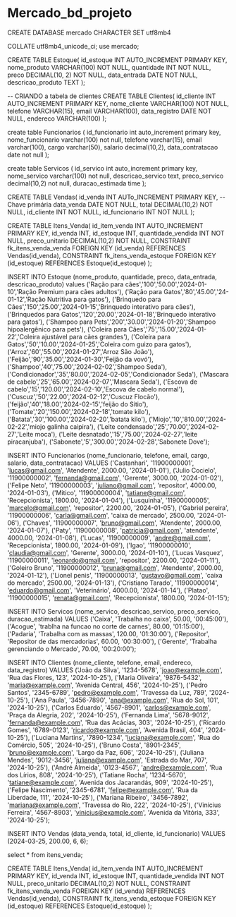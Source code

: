 # Mercado_bd_projeto

CREATE DATABASE mercado
CHARACTER SET utf8mb4

COLLATE utf8mb4_unicode_ci;
use mercado; 

CREATE TABLE Estoque(
id_estoque INT AUTO_INCREMENT PRIMARY KEY,
    nome_produto VARCHAR(100) NOT NULL,
    quantidade INT NOT NULL,
    preco DECIMAL(10, 2) NOT NULL,
    data_entrada DATE NOT NULL,
    descricao_produto TEXT
);

 -- CRIANDO a tabela de clientes
CREATE TABLE Clientes(
	id_cliente INT AUTO_INCREMENT PRIMARY KEY,
    nome_cliente VARCHAR(100) NOT NULL,
    telefone VARCHAR(15),
    email VARCHAR(100),
    data_registro DATE NOT NULL,
    endereco VARCHAR(100)
);


create table Funcionarios (
id_funcionario int auto_increment primary key,
nome_funcionario varchar(100) not null,
telefone varchar(15),
email varchar(100),
cargo varchar(50),
salario decimal(10,2),
data_contratacao date not null
);

create table Servicos (
id_servico int auto_increment primary key,
nome_servico varchar(100) not null,
descricao_servico text,
preco_servico decimal(10,2) not null,
duracao_estimada time
);

CREATE TABLE Vendas(
id_venda INT AUTo_INCREMENT PRIMARY KEY, -- Chave primária
    data_venda DATE NOT NULL,
    total DECIMAL(10,2) NOT NULL,
    id_cliente INT NOT NULL,
id_funcionario INT NOT NULL
);

CREATE TABLE Itens_Venda(
id_item_venda INT AUTO_INCREMENT PRIMARY KEY,
    id_venda INT,
    id_estoque INT,
quantidade_vendida INT NOT NULL,
    preco_unitario DECIMAL(10,2) NOT NULL,
    CONSTRAINT fk_itens_venda_venda FOREIGN KEY (id_venda) REFERENCES Vendas(id_venda),
    CONSTRAINT fk_itens_venda_estoque FOREIGN KEY (id_estoque) REFERENCES Estoque(id_estoque)
);







INSERT INTO Estoque (nome_produto, quantidade, preco, data_entrada, descricao_produto) values
('Ração para cães','100','50.00','2024-01-10','Ração Premium para cães adultos'),
('Ração para Gatos','80','45.00','24-01-12','Ração Nutritiva para gatos'),
('Brinquedo para Cães','150','25.00','2024-01-15','Brinquedo interativo para cães'),
('Brinquedos para Gatos','120','20.00','2024-01-18','Brinquedo interativo para gatos'),
('Shampoo para Pets','200','30.00','2024-01-20','Shampoo hipoalergênico para pets'),
('Coleira para Cães','75','15.00','2024-01-22','Coleira ajustável para cães grandes'),
('Coleira para Gatos','50','10.00','2024-01-25','Coleira com guizo para gatos'),
('Arroz','60','55.00','2024-01-27','Arroz São João'),
('Feijão','90','35.00','2024-01-30','Feijão da vovó'),
('Shampoo','40','75.00','2024-02-02','Shampoo Seda'),
('Condicionador','35','80.00','2024-02-05','Condicionador Seda'),
('Mascara de cabelo','25','65.00','2024-02-07','Mascara Seda'),
('Escova de cabelo','15','120.00','2024-02-10','Escova de cabelo normal'),
('Cuscuz','50','22.00','2024-02-12','Cuscuz Flocão'),
('feijão','40','18.00','2024-02-15','feijão do Sitio'),
('Tomate','20','150.00','2024-02-18','tomate kilo'),
('Batata','30','100.00','2024-02-20','batata kilo'),
('Miojo','10','810.00','2024-02-22','miojo galinha caipira'),
('Leite condensado','25','70.00','2024-02-27','Leite moca'),
('Leite desnatado','15','75.00','2024-02-27','leite piracanjuba'),
('Sabonete','5','300.00','2024-02-28','Sabonete Dove');

INSERT INTO Funcionarios (nome_funcionario, telefone, email, cargo, salario, data_contratacao) VALUES
('Castanhari', '11900000001', 'lucas@gmail.com', 'Atendente', 2000.00, '2024-01-01'),
('Julio Cocielo', '11900000002', 'fernanda@gmail.com', 'Gerente', 3000.00, '2024-01-02'),
('Felipe Neto', '11900000003', 'juliano@gmail.com', 'repositor', 4000.00, '2024-01-03'),
('Mitico', '11900000004', 'tatiane@gmail.com', 'Recepcionista', 1800.00, '2024-01-04'),
('Lusquinha', '11900000005', 'marcelo@gmail.com', 'repositor', 2200.00, '2024-01-05'),
('Gabriel pereira', '11900000006', 'carla@gmail.com', 'caixa de mercado', 2500.00, '2024-01-06'),
('Chaves', '11900000007', 'bruno@gmail.com', 'Atendente', 2000.00, '2024-01-07'),
('Paty', '11900000008', 'patricia@gmail.com', 'atendente', 4000.00, '2024-01-08'),
('Lucas', '11900000009', 'andre@gmail.com', 'Recepcionista', 1800.00, '2024-01-09'),
('Igao', '11900000010', 'claudia@gmail.com', 'Gerente', 3000.00, '2024-01-10'),
('Lucas Vasquez', '11900000011', 'leonardo@gmail.com', 'repositor', 2200.00, '2024-01-11'),
('Goleiro Bruno', '11900000012', 'bruna@gmail.com', 'Atendente', 2000.00, '2024-01-12'),
('Lionel penis', '11900000013', 'gustavo@gmail.com', 'caixa do mercado', 2500.00, '2024-01-13'),
('Cristiano Tarado', '11900000014', 'eduardo@gmail.com', 'Veterinário', 4000.00, '2024-01-14'),
('Platao', '11900000015', 'renata@gmail.com', 'Recepcionista', 1800.00, '2024-01-15');


INSERT INTO Servicos (nome_servico, descricao_servico, preco_servico, duracao_estimada) VALUES
('Caixa', 'Trabalha no caixa', 50.00, '00:45:00'),
('Acogue', 'trablha na funcao no corte de carnes', 80.00, '01:15:00'),
('Padaria', 'Trabalha com as massas', 120.00, '01:30:00'),
('Repositor', 'Repositor de das mercadorias', 60.00, '00:30:00'),
('Gerente', 'Trabalha gerenciando o Mercado', 70.00, '00:20:00');


INSERT INTO Clientes (nome_cliente, telefone, email, endereco, data_registro) VALUES 
('João da Silva', '1234-5678', 'joao@example.com', 'Rua das Flores, 123', '2024-10-25'),
('Maria Oliveira', '9876-5432', 'maria@example.com', 'Avenida Central, 456', '2024-10-25'),
('Pedro Santos', '2345-6789', 'pedro@example.com', 'Travessa da Luz, 789', '2024-10-25'),
('Ana Paula', '3456-7890', 'ana@example.com', 'Rua do Sol, 101', '2024-10-25'),
('Carlos Eduardo', '4567-8901', 'carlos@example.com', 'Praça da Alegria, 202', '2024-10-25'),
('Fernanda Lima', '5678-9012', 'fernanda@example.com', 'Rua das Acácias, 303', '2024-10-25'),
('Ricardo Gomes', '6789-0123', 'ricardo@example.com', 'Avenida Brasil, 404', '2024-10-25'),
('Luciana Martins', '7890-1234', 'luciana@example.com', 'Rua do Comércio, 505', '2024-10-25'),
('Bruno Costa', '8901-2345', 'bruno@example.com', 'Largo da Paz, 606', '2024-10-25'),
('Juliana Mendes', '9012-3456', 'juliana@example.com', 'Estrada do Mar, 707', '2024-10-25'),
('André Almeida', '0123-4567', 'andre@example.com', 'Rua dos Lírios, 808', '2024-10-25'),
('Tatiane Rocha', '1234-5670', 'tatiane@example.com', 'Avenida dos Jacarandás, 909', '2024-10-25'),
('Felipe Nascimento', '2345-6781', 'felipe@example.com', 'Rua da Liberdade, 111', '2024-10-25'),
('Mariana Ribeiro', '3456-7892', 'mariana@example.com', 'Travessa do Rio, 222', '2024-10-25'),
('Vinícius Ferreira', '4567-8903', 'vinicius@example.com', 'Avenida da Vitória, 333', '2024-10-25');

   
INSERT INTO Vendas (data_venda, total, id_cliente, id_funcionario) VALUES
(2024-03-25, 200.00, 6, 6);


select * from itens_venda;

CREATE TABLE Itens_Venda(
id_item_venda INT AUTO_INCREMENT PRIMARY KEY,
    id_venda INT,
    id_estoque INT,
quantidade_vendida INT NOT NULL,
    preco_unitario DECIMAL(10,2) NOT NULL,
    CONSTRAINT fk_itens_venda_venda FOREIGN KEY (id_venda) REFERENCES Vendas(id_venda),
    CONSTRAINT fk_itens_venda_estoque FOREIGN KEY (id_estoque) REFERENCES Estoque(id_estoque)
);
